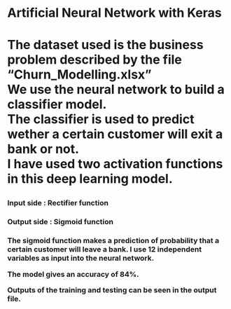 <h1> Artificial Neural Network with Keras <h1> 

The dataset used is the business problem described by the file “Churn_Modelling.xlsx” <br> 
We use the neural network to build a classifier model. <br> 
The classifier is used to predict wether a certain customer will exit a bank or not. <br> 
I have used two activation functions in  this deep learning model. <br>

<h3> Input side : Rectifier function <h3> 
<h3> Output side : Sigmoid function <h3> 

The sigmoid function makes a prediction of probability that a certain customer will leave a bank. 
I use 12 independent variables as input into the neural network. 

The model gives an accuracy of 84%. 

Outputs of the training and testing can be seen in the output file. 
